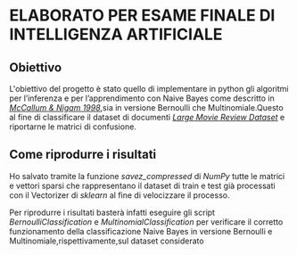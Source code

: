 # ELABORATO PER ESAME FINALE DI INTELLIGENZA ARTIFICIALE

## Obiettivo
L'obiettivo del progetto è stato quello di implementare in python gli algoritmi per l’inferenza e per l’apprendimento con Naive Bayes come descritto in [*McCallum & Nigam 1998*](https://www.cs.cmu.edu/~knigam/papers/multinomial-aaaiws98.pdf),sia in versione Bernoulli che Multinomiale.Questo al fine di classificare il dataset di documenti [*Large Movie Review Dataset*](https://ai.stanford.edu/~amaas//data/sentiment/) e riportarne le matrici di confusione.

## Come riprodurre i risultati
Ho salvato tramite la funzione *savez_compressed* di *NumPy* tutte le matrici e vettori sparsi che rappresentano il dataset di train e test già processati con il Vectorizer di *sklearn* al fine di velocizzare il processo. 

Per riprodurre i risultati basterà infatti eseguire gli script *BernoulliClassification* e *MultinomialClassification* per verificare il corretto funzionamento della classificazione Naive Bayes in versione Bernoulli e Multinomiale,rispettivamente,sul dataset considerato


